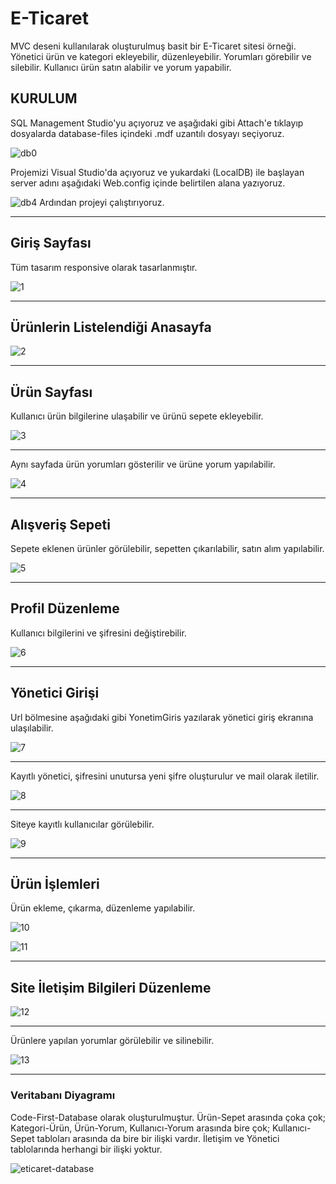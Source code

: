 # E-Ticaret
 MVC deseni kullanılarak oluşturulmuş basit bir E-Ticaret sitesi örneği. Yönetici ürün ve kategori ekleyebilir, düzenleyebilir. Yorumları görebilir ve silebilir. Kullanıcı ürün satın alabilir ve yorum yapabilir.
 
 ## KURULUM
  SQL Management Studio'yu açıyoruz ve aşağıdaki gibi Attach'e tıklayıp dosyalarda database-files içindeki .mdf uzantılı dosyayı seçiyoruz.
  
  ![db0](https://user-images.githubusercontent.com/41463201/81695187-f240d200-946a-11ea-92dc-f492a5e8eb35.png)
  
  Projemizi Visual Studio'da açıyoruz ve yukardaki (LocalDB) ile başlayan server adını aşağıdaki Web.config içinde belirtilen alana yazıyoruz.
  
  ![db4](https://user-images.githubusercontent.com/41463201/81695189-f371ff00-946a-11ea-84bd-9546bcbbad56.png)
   Ardından projeyi çalıştırıyoruz.
   
   ---
   ## Giriş Sayfası
  Tüm tasarım responsive olarak tasarlanmıştır.
  
  ![1](https://user-images.githubusercontent.com/41463201/81695141-e5bc7980-946a-11ea-8e51-9bea70fde2a5.png)
  
  ---
  ## Ürünlerin Listelendiği Anasayfa
  
  ![2](https://user-images.githubusercontent.com/41463201/81695143-e6eda680-946a-11ea-9587-165f955736fa.png)
  
  ---
  ## Ürün Sayfası
  Kullanıcı ürün bilgilerine ulaşabilir ve ürünü sepete ekleyebilir.
  
  ![3](https://user-images.githubusercontent.com/41463201/81695148-e81ed380-946a-11ea-80e1-5aa7ba1b22f5.png)
  
  ---
  Aynı sayfada ürün yorumları gösterilir ve ürüne yorum yapılabilir.
  
  ![4](https://user-images.githubusercontent.com/41463201/81695153-e9500080-946a-11ea-82ab-84bbf1619cdc.png)
  
  ---
  ## Alışveriş Sepeti
  Sepete eklenen ürünler görülebilir, sepetten çıkarılabilir, satın alım yapılabilir.
  
  ![5](https://user-images.githubusercontent.com/41463201/81695155-ea812d80-946a-11ea-9506-2c1f5698ce8a.png)
  
  ---
  ## Profil Düzenleme
  Kullanıcı bilgilerini ve şifresini değiştirebilir.
  
  ![6](https://user-images.githubusercontent.com/41463201/81695164-ec4af100-946a-11ea-8a49-40c886bd7cef.png)
  
  ---
  ## Yönetici Girişi
  Url bölmesine aşağıdaki gibi YonetimGiris yazılarak yönetici giriş ekranına ulaşılabilir.
  
  ![7](https://user-images.githubusercontent.com/41463201/81695165-ece38780-946a-11ea-95e6-5106f9bc9948.png)
  
  ---
  Kayıtlı yönetici, şifresini unutursa yeni şifre oluşturulur ve mail olarak iletilir. 
  
  ![8](https://user-images.githubusercontent.com/41463201/81695169-ece38780-946a-11ea-8286-d3cf7cb59113.png)
  
  ---
  Siteye kayıtlı kullanıcılar görülebilir.
  
  ![9](https://user-images.githubusercontent.com/41463201/81695171-ed7c1e00-946a-11ea-9f44-af65e5f7a43c.png)
  
  ---
  ## Ürün İşlemleri
  Ürün ekleme, çıkarma, düzenleme yapılabilir.
  
  ![10](https://user-images.githubusercontent.com/41463201/81695175-eead4b00-946a-11ea-9996-f82f326eeb24.png)
  
  ![11](https://user-images.githubusercontent.com/41463201/81695178-efde7800-946a-11ea-8301-21e8bd510f94.png)
  
  ---
  ## Site İletişim Bilgileri Düzenleme
  
  ![12](https://user-images.githubusercontent.com/41463201/81695181-f0770e80-946a-11ea-8161-2de695372a69.png)
  
  ---
  Ürünlere yapılan yorumlar görülebilir ve silinebilir.
  
  ![13](https://user-images.githubusercontent.com/41463201/81695184-f10fa500-946a-11ea-8cee-0ac106dac19d.png)
  
  ---
  ### Veritabanı Diyagramı
  Code-First-Database olarak oluşturulmuştur. Ürün-Sepet arasında çoka çok; Kategori-Ürün, Ürün-Yorum, Kullanıcı-Yorum arasında bire çok; Kullanıcı-Sepet tabloları arasında da bire bir ilişki vardır. İletişim ve Yönetici tablolarında herhangi bir ilişki yoktur.
  
  ![eticaret-database](https://user-images.githubusercontent.com/41463201/81695193-f40a9580-946a-11ea-89ff-222cc8ff1d3e.png)
